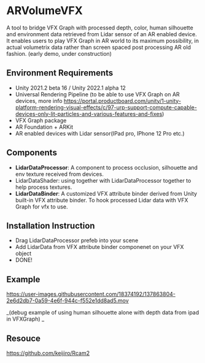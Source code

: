 # ARVolumeVFX
 A tool to bridge VFX Graph with processed depth, color, human silhouette and environment data retrieved from Lidar sensor of an AR enabled device. It enables users to play VFX Graph in AR world to its maximum possibility, in actual volumetrix data rather than screen spaced post processing AR old fashion. (early demo, under construction) 
 
## Environment Requirements
   - Unity 2021.2 beta 16 / Unity 2022.1 alpha 12
   - Universal Rendering Pipeline (to be able to use VFX Graph on AR devices, more info https://portal.productboard.com/unity/1-unity-platform-rendering-visual-effects/c/97-urp-support-compute-capable-devices-only-lit-particles-and-various-features-and-fixes) 
   - VFX Graph package
   - AR Foundation + ARKit
   - AR enabled devices with Lidar sensor(IPad pro, IPhone 12 Pro etc.)

## Components
   - **LidarDataProcessor**: A component to process occlusion, silhouette and env texture received from devices.
   - LidarDataShader: using together with LidarDataProcessor together to help process textures.
   - **LidarDataBinder**: A customized VFX attribute binder derived from Unity built-in VFX attribute binder. To hook processed Lidar data with VFX Graph for vfx to use.

## Installation Instruction
   - Drag LidarDataProcessor prefeb into your scene
   - Add LidarData from VFX attribute binder componenet on your VFX object
   - DONE! 
   
## Example
https://user-images.githubusercontent.com/18374192/137863804-2e6d2db7-0a59-4e6f-944c-f552e1dd8ad5.mov

_(debug example of using human silhouette alone with depth data from ipad in VFXGraph)
_

## Resouce
   https://github.com/keijiro/Rcam2
